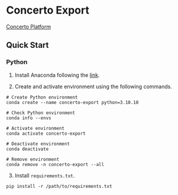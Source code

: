 # Concerto Export

[Concerto Platform](https://github.com/campsych/concerto-platform)

## Quick Start

### Python

1. Install Anaconda following the [link](https://docs.anaconda.com/anaconda/install/index.html).

2. Create and activate environment using the following commands.
```
# Create Python environment
conda create --name concerto-export python=3.10.10

# Check Python environment
conda info --envs

# Activate environment
conda activate concerto-export

# Deactivate environment
conda deactivate

# Remove environment
conda remove -n concerto-export --all
```

3. Install `requirements.txt`.
```
pip install -r /path/to/requirements.txt
```
